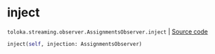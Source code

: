 # inject
`toloka.streaming.observer.AssignmentsObserver.inject` | [Source code](https://github.com/Toloka/toloka-kit/blob/v0.1.24/src/streaming/observer.py#L331)

```python
inject(self, injection: AssignmentsObserver)
```

